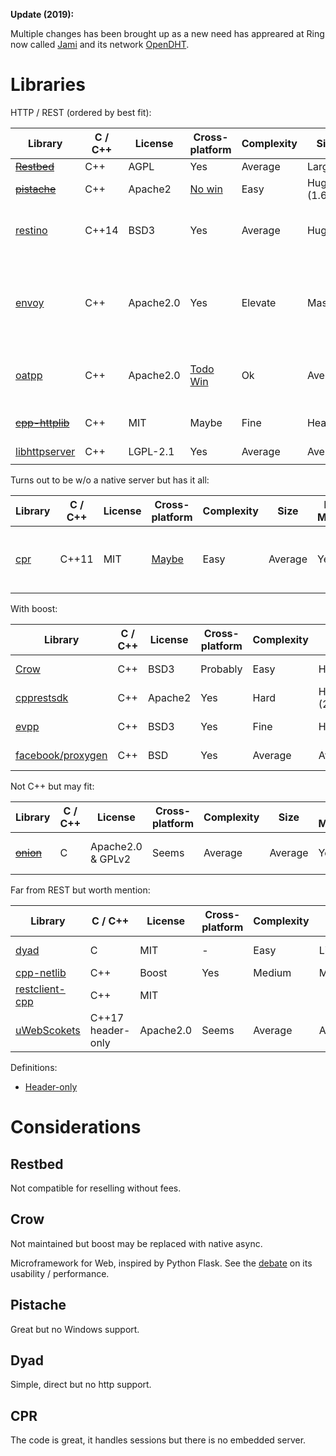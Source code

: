 **Update (2019):**

Multiple changes has been brought up as a new need has appreared at Ring now called [Jami](jami.net) and its network [OpenDHT](https://opendht.net).

# Libraries

HTTP / REST (ordered by best fit):

Library | C / C++ | License | Cross-platform | Complexity | Size | Releases / Maintenance | Session | Content
---|---|---|---|---|---|---|---|---
[~~Restbed~~](https://github.com/Corvusoft/restbed) | C++ | AGPL | Yes | Average | Large | Yes | Yes | REST
[~~pistache~~](https://github.com/oktal/pistache) | C++ | Apache2 | [No win](https://github.com/oktal/pistache/issues/6) | Easy | Huge (1.6M) | Yes | ? | REST
[restino](https://github.com/Stiffstream/restinio) | C++14 | BSD3 | Yes | Average | Huge | Yes | Yes with [Async HTTP Pipelining](https://github.com/Stiffstream/restinio/tree/master/dev/test/http_pipelining) | Rest
[envoy](https://github.com/envoyproxy/envoy) | C++ | Apache2.0 | Yes | Elevate | Massive | Lots | Probably | Used by many major corps. & has a [security audit](https://github.com/envoyproxy/envoy/blob/master/docs/SECURITY_AUDIT.pdf)
[oatpp](https://github.com/oatpp/oatpp) | C++ | Apache2.0 | [Todo Win](https://github.com/oatpp/oatpp/issues/2) | Ok | Average | Yes | No | fast web, rest, async
[~~cpp-httplib~~](https://github.com/yhirose/cpp-httplib) | C++ | MIT | Maybe | Fine | Header | Yes | No | HTTP, [not async](https://github.com/yhirose/cpp-httplib/issues/133)
[libhttpserver](https://github.com/etr/libhttpserver) | C++ | LGPL-2.1 | Yes | Average | Average | Yes | No | 
[]() | | | | | | | | 


Turns out to be w/o a native server but has it all:

Library | C / C++ | License | Cross-platform | Complexity | Size | Releases / Maintenance | Session | Content
---|---|---|---|---|---|---|---|---
[cpr](https://github.com/whoshuu/cpr) | C++11 | MIT | [Maybe](https://github.com/whoshuu/cpr/search?q=windows&type=Issues) | Easy | Average | Yes | Yes [but](https://github.com/whoshuu/cpr/issues/69) | Async, libcurl, for its server, it uses [mongoose](https://github.com/cesanta/mongoose)

With boost:

Library | C / C++ | License | Cross-platform | Complexity | Size | Releases / Maintenance | Content
---|---|---|---|---|---|---|---
[Crow](https://github.com/ipkn/crow) | C++ | BSD3 | Probably | Easy | Header | Not maintained | REST
[cpprestsdk](https://github.com/Microsoft/cpprestsdk) | C++ | Apache2 | Yes | Hard | Huge (2M) | Yes | REST
[evpp](https://github.com/Qihoo360/evpp) | C++ | BSD3 | Yes | Fine | Huge | Yes | high load for TCP/UDP/HTTP
[facebook/proxygen](https://github.com/facebook/proxygen) | C++ | BSD | Yes | Average | Average | Lots | Libraries with HTTP server

Not C++ but may fit:

Library | C / C++ | License | Cross-platform | Complexity | Size | Releases / Maintenance | Session | Content
---|---|---|---|---|---|---|---|---
[~~onion~~](https://github.com/davidmoreno/onion) | C | Apache2.0 & GPLv2 | Seems | Average | Average | Yes | Yes | Webserver as plugin, [not async](https://github.com/davidmoreno/onion/issues/237)

Far from REST but worth mention:

Library | C / C++ | License | Cross-platform | Complexity | Size | Releases / Maintenance | Boost | Content
---|---|---|---|---|---|---|---|---
[dyad](https://github.com/rxi/dyad) | C | MIT | - | Easy | Light | Not maintained | No | Async TCP
[cpp-netlib](https://github.com/cpp-netlib/cpp-netlib) | C++ | Boost | Yes | Medium | Medium | Yes | Yes | HTTP
[restclient-cpp](https://github.com/mrtazz/restclient-cpp) | C++ | MIT | | | | Yes | | libcurl wrapper
[uWebScokets](https://github.com/uNetworking/uWebSockets) | C++17 header-only | Apache2.0 | Seems | Average | Average | Lots | No | websockets, js lib, clang


Definitions:

- [Header-only](https://en.wikipedia.org/wiki/Header-only)

# Considerations

## Restbed

Not compatible for reselling without fees.

## Crow

Not maintained but boost may be replaced with native async.

Microframework for Web, inspired by Python Flask. See the [debate](https://news.ycombinator.com/item?id=8002604) on its usability / performance.

## Pistache

Great but no Windows support.

## Dyad

Simple, direct but no http support.

## CPR

The code is great, it handles sessions but there is no embedded server.

